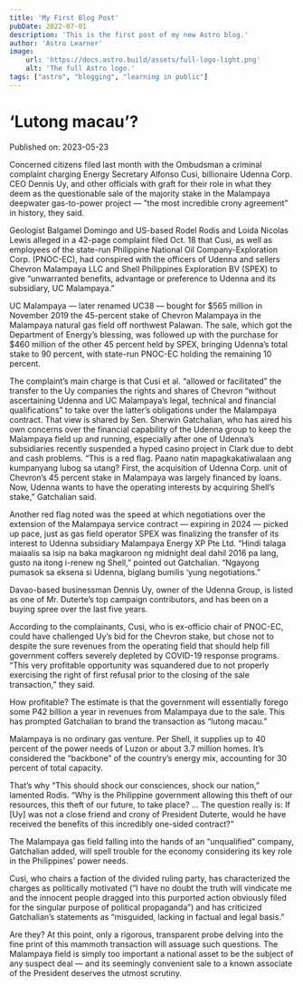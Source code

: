 ```yaml
---
title: 'My First Blog Post'
pubDate: 2022-07-01
description: 'This is the first post of my new Astro blog.'
author: 'Astro Learner'
image:
    url: 'https://docs.astro.build/assets/full-logo-light.png' 
    alt: 'The full Astro logo.'
tags: ["astro", "blogging", "learning in public"]
---
```

# ‘Lutong macau’?

Published on: 2023-05-23

Concerned citizens filed last month with the Ombudsman a criminal complaint charging Energy Secretary Alfonso Cusi, billionaire Udenna Corp. CEO Dennis Uy, and other officials with graft for their role in what they deem as the questionable sale of the majority stake in the Malampaya deepwater gas-to-power project — ”the most incredible crony agreement” in history, they said.

Geologist Balgamel Domingo and US-based Rodel Rodis and Loida Nicolas Lewis alleged in a 42-page complaint filed Oct. 18 that Cusi, as well as employees of the state-run Philippine National Oil Company-Exploration Corp. (PNOC-EC), had conspired with the officers of Udenna and sellers Chevron Malampaya LLC and Shell Philippines Exploration BV (SPEX) to give “unwarranted benefits, advantage or preference to Udenna and its subsidiary, UC Malampaya.”

UC Malampaya — later renamed UC38 — bought for $565 million in November 2019 the 45-percent stake of Chevron Malampaya in the Malampaya natural gas field off northwest Palawan. The sale, which got the Department of Energy’s blessing, was followed up with the purchase for $460 million of the other 45 percent held by SPEX, bringing Udenna’s total stake to 90 percent, with state-run PNOC-EC holding the remaining 10 percent.

The complaint’s main charge is that Cusi et al. “allowed or facilitated” the transfer to the Uy companies the rights and shares of Chevron “without ascertaining Udenna and UC Malampaya’s legal, technical and financial qualifications” to take over the latter’s obligations under the Malampaya contract.
That view is shared by Sen. Sherwin Gatchalian, who has aired his own concerns over the financial capability of the Udenna group to keep the Malampaya field up and running, especially after one of Udenna’s subsidiaries recently suspended a hyped casino project in Clark due to debt and cash problems.
“This is a red flag. Paano natin mapagkakatiwalaan ang kumpanyang lubog sa utang? First, the acquisition of Udenna Corp. unit of Chevron’s 45 percent stake in Malampaya was largely financed by loans. Now, Udenna wants to have the operating interests by acquiring Shell’s stake,” Gatchalian said.

Another red flag noted was the speed at which negotiations over the extension of the Malampaya service contract — expiring in 2024 — picked up pace, just as gas field operator SPEX was finalizing the transfer of its interest to Udenna subsidiary Malampaya Energy XP Pte Ltd.
“Hindi talaga maiaalis sa isip na baka magkaroon ng midnight deal dahil 2016 pa lang, gusto na itong i-renew ng Shell,” pointed out Gatchalian. “Ngayong pumasok sa eksena si Udenna, biglang bumilis ‘yung negotiations.”

Davao-based businessman Dennis Uy, owner of the Udenna Group, is listed as one of Mr. Duterte’s top campaign contributors, and has been on a buying spree over the last five years.

According to the complainants, Cusi, who is ex-officio chair of PNOC-EC, could have challenged Uy’s bid for the Chevron stake, but chose not to despite the sure revenues from the operating field that should help fill government coffers severely depleted by COVID-19 response programs. “This very profitable opportunity was squandered due to not properly exercising the right of first refusal prior to the closing of the sale transaction,” they said.

How profitable? The estimate is that the government will essentially forego some P42 billion a year in revenues from Malampaya due to the sale. This has prompted Gatchalian to brand the transaction as “lutong macau.”

Malampaya is no ordinary gas venture. Per Shell, it supplies up to 40 percent of the power needs of Luzon or about 3.7 million homes. It’s considered the “backbone” of the country’s energy mix, accounting for 30 percent of total capacity.

That’s why “This should shock our consciences, shock our nation,” lamented Rodis. “Why is the Philippine government allowing this theft of our resources, this theft of our future, to take place? … The question really is: If [Uy] was not a close friend and crony of President Duterte, would he have received the benefits of this incredibly one-sided contract?”

The Malampaya gas field falling into the hands of an “unqualified” company, Gatchalian added, will spell trouble for the economy considering its key role in the Philippines’ power needs.

Cusi, who chairs a faction of the divided ruling party, has characterized the charges as politically motivated
(“I have no doubt the truth will vindicate me and the innocent people dragged into this purported action obviously filed for the singular purpose of political propaganda”) and has criticized Gatchalian’s statements as “misguided, lacking in factual and legal basis.”

Are they? At this point, only a rigorous, transparent probe delving into the fine print of this mammoth transaction will assuage such questions. The Malampaya field is simply too important a national asset to be the subject of any suspect deal — and its seemingly convenient sale to a known associate of the President deserves the utmost scrutiny.

